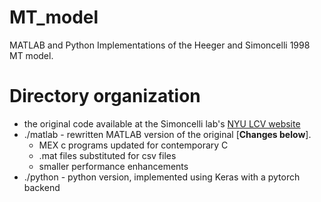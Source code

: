 # MT_model
MATLAB and Python Implementations of the Heeger and Simoncelli 1998 MT model. 

# Directory organization
- the original code available at the Simoncelli lab's [NYU LCV website](https://www.cns.nyu.edu/~lcv/MTmodel/)
- ./matlab - rewritten MATLAB version of the original [**Changes below**].
    - MEX c programs updated for contemporary C
    - .mat files substituted for csv files
    - smaller performance enhancements 
- ./python - python version, implemented using Keras with a pytorch backend
